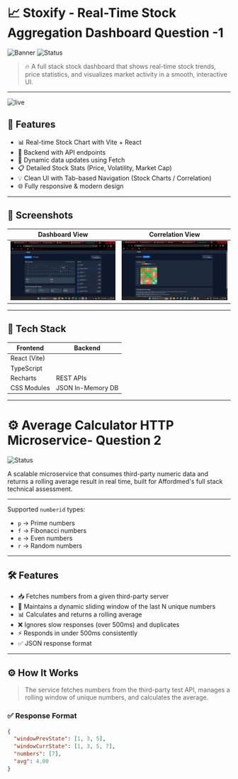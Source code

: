 # 📈 Stoxify - Real-Time Stock Aggregation Dashboard Question -1

![Banner](https://img.shields.io/badge/React-Vite-blue?style=for-the-badge&logo=react)  ![Status](https://img.shields.io/badge/Status-Working-brightgreen?style=for-the-badge)

> 🔥 A full stack stock dashboard that shows real-time stock trends, price statistics, and visualizes market activity in a smooth, interactive UI.

---
![live](https://stoxiffy.onrender.com/)
## 🚀 Features

- 📊 Real-time Stock Chart with Vite + React
- 🧮 Backend with API endpoints
- 🔁 Dynamic data updates using Fetch
- 📋 Detailed Stock Stats (Price, Volatility, Market Cap)
- 💡 Clean UI with Tab-based Navigation (Stock Charts / Correlation)
- 🌐 Fully responsive & modern design

---

## 📸 Screenshots

| Dashboard View | Correlation View |
|----------------|----------|
| ![UI](./screenshots/dashboard.png) | ![API](./screenshots/correlation.png) |

---

## 🧰 Tech Stack

| Frontend | Backend |
|----------|---------|
| React (Vite) |
| TypeScript  |
| Recharts | REST APIs |
| CSS Modules | JSON In-Memory DB |

---
# ⚙️ Average Calculator HTTP Microservice- Question 2


![Status](https://img.shields.io/badge/Status-Completed-brightgreen?style=for-the-badge)

A scalable microservice that consumes third-party numeric data and returns a rolling average result in real time, built for Affordmed's full stack technical assessment.

---


Supported `numberid` types:
- `p` → Prime numbers
- `f` → Fibonacci numbers
- `e` → Even numbers
- `r` → Random numbers

---

## 🛠️ Features

- 📥 Fetches numbers from a given third-party server
- 🧠 Maintains a dynamic sliding window of the last N unique numbers
- 📊 Calculates and returns a rolling average
- ❌ Ignores slow responses (over 500ms) and duplicates
- ⚡ Responds in under 500ms consistently
- ✅ JSON response format

---

## ⚙️ How It Works

> The service fetches numbers from the third-party test API, manages a rolling window of unique numbers, and calculates the average.

### ✅ Response Format

```json
{
  "windowPrevState": [1, 3, 5],
  "windowCurrState": [1, 3, 5, 7],
  "numbers": [7],
  "avg": 4.00
}







